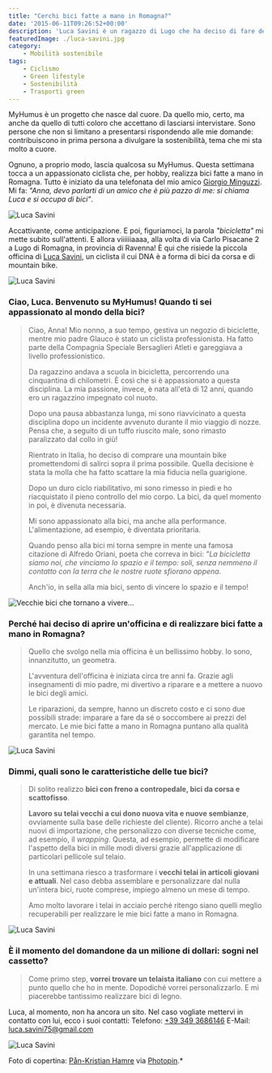 ```yaml
---
title: "Cerchi bici fatte a mano in Romagna?"
date: '2015-06-11T09:26:52+00:00'
description: 'Luca Savini è un ragazzo di Lugo che ha deciso di fare della sua passione un hobby retribuito: realizza bici fatte a mano in Romagna.'
featuredImage: ./luca-savini.jpg
category:
    - Mobilità sostenibile
tags:
    - Ciclismo
    - Green lifestyle
    - Sostenibilità
    - Trasporti green
---
```


MyHumus è un progetto che nasce dal cuore. Da quello mio, certo, ma anche da quello di tutti coloro che accettano di lasciarsi intervistare. Sono persone che non si limitano a presentarsi rispondendo alle mie domande: contribuiscono in prima persona a divulgare la sostenibilità, tema che mi sta molto a cuore.

Ognuno, a proprio modo, lascia qualcosa su MyHumus. Questa settimana tocca a un appassionato ciclista che, per hobby, realizza bici fatte a mano in Romagna.
Tutto è iniziato da una telefonata del mio amico [Giorgio Minguzzi](http://www.giorgiominguzzi.com). Mi fa: *"Anna, devo parlarti di un amico che è più pazzo di me: si chiama Luca e si occupa di bici"*.

![Luca Savini](./savini-primo-piano.jpg)

Accattivante, come anticipazione. E poi, figuriamoci, la parola *"bicicletta"* mi mette subito sull'attenti.
E allora viiiiiiaaaa, alla volta di via Carlo Pisacane 2 a Lugo di Romagna, in provincia di Ravenna!
È qui che risiede la piccola officina di [Luca Savini](https://www.facebook.com/luca.savini.754?fref=ts), un ciclista il cui DNA è a forma di bici da corsa e di mountain bike.

![Luca Savini](./savini-7.jpg)

### Ciao, Luca. Benvenuto su MyHumus! Quando ti sei appassionato al mondo della bici?

> Ciao, Anna! Mio nonno, a suo tempo, gestiva un negozio di biciclette, mentre mio padre Glauco è stato un ciclista professionista. Ha fatto parte della Compagnia Speciale Bersaglieri Atleti e gareggiava a livello professionistico.
>
> Da ragazzino andava a scuola in bicicletta, percorrendo una cinquantina di chilometri. È così che si è appassionato a questa disciplina. La mia passione, invece, è nata all'età di 12 anni, quando ero un ragazzino impegnato col nuoto.
>
> Dopo una pausa abbastanza lunga, mi sono riavvicinato a questa disciplina dopo un incidente avvenuto durante il mio viaggio di nozze. Pensa che, a seguito di un tuffo riuscito male, sono rimasto paralizzato dal collo in giù!
>
> Rientrato in Italia, ho deciso di comprare una mountain bike promettendomi di salirci sopra il prima possibile. Quella decisione è stata la molla che ha fatto scattare la mia fiducia nella guarigione.
>
> Dopo un duro ciclo riabilitativo, mi sono rimesso in piedi e ho riacquistato il pieno controllo del mio corpo. La bici, da quel momento in poi, è divenuta necessaria.
>
> Mi sono appassionato alla bici, ma anche alla performance. L'alimentazione, ad esempio, è diventata prioritaria.
>
> Quando penso alla bici mi torna sempre in mente una famosa citazione di Alfredo Oriani, poeta che correva in bici: *"La bicicletta siamo noi, che vinciamo lo spazio e il tempo: soli, senza nemmeno il contatto con la terra che le nostre ruote sfiorano appena*.
>
> Anch'io, in sella alla mia bici, sento di vincere lo spazio e il tempo!

![Vecchie bici che tornano a vivere...](./vecchie-bici.jpg)

### Perché hai deciso di aprire un'officina e di realizzare bici fatte a mano in Romagna?

> Quello che svolgo nella mia officina è un bellissimo hobby. Io sono, innanzitutto, un geometra.
>
> L'avventura dell'officina è iniziata circa tre anni fa. Grazie agli insegnamenti di mio padre, mi divertivo a riparare e a mettere a nuovo le bici degli amici.
>
> Le riparazioni, da sempre, hanno un discreto costo e ci sono due possibili strade: imparare a fare da sé o soccombere ai prezzi del mercato. Le mie bici fatte a mano in Romagna puntano alla qualità garantita nel tempo.

![Luca Savini](./savini-5.jpg)

### Dimmi, quali sono le caratteristiche delle tue bici?

> Di solito realizzo **bici con freno a contropedale, bici da corsa e scattofisso**.
>
> **Lavoro su telai vecchi a cui dono nuova vita e nuove sembianze**, ovviamente sulla base delle richieste del cliente). Ricorro anche a telai nuovi di importazione, che personalizzo con diverse tecniche come, ad esempio, il *wrapping*. Questa, ad esempio, permette di modificare l'aspetto della bici in mille modi diversi grazie all'applicazione di particolari pellicole sul telaio.
>
> In una settimana riesco a trasformare i **vecchi telai in articoli giovani e attuali**. Nel caso debba assemblare e personalizzare dal nulla un'intera bici, ruote comprese, impiego almeno un mese di tempo.
>
> Amo molto lavorare i telai in acciaio perché ritengo siano quelli meglio recuperabili per realizzare le mie bici fatte a mano in Romagna.

![Luca Savini](./savini-2.jpg)

### È il momento del domandone da un milione di dollari: sogni nel cassetto?

> Come primo step, **vorrei trovare un telaista italiano** con cui mettere a punto quello che ho in mente. Dopodiché vorrei personalizzarlo. E mi piacerebbe tantissimo realizzare bici di legno.

Luca, al momento, non ha ancora un sito. Nel caso vogliate mettervi in contatto con lui, ecco i suoi contatti:
Telefono: [+39 349 3686146](tel:+39-349-3686146)
E-Mail: [luca.savini75@gmail.com](mailto:luca.savini75@gmail.com)

![Luca Savini](./savini-4.jpg)

Foto di copertina: [Pån-Kristian Hamre](http://www.flickr.com/photos/35112337@N05/7914616282) via [Photopin](http://photopin.com).*
